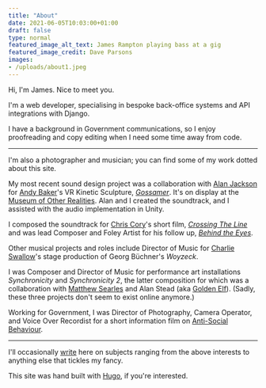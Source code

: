 ```yaml
---
title: "About"
date: 2021-06-05T10:03:00+01:00
draft: false
type: normal
featured_image_alt_text: James Rampton playing bass at a gig
featured_image_credit: Dave Parsons
images:
- /uploads/about1.jpeg
---
```

Hi, I'm James. Nice to meet you.

I'm a web developer, specialising in bespoke back-office systems and API integrations with Django.

I have a background in Government communications, so I enjoy proofreading and copy editing when I need some time away from code.

---

I'm also a photographer and musician; you can find some of my work dotted about this site.

My most recent sound design project was a collaboration with [Alan Jackson](https://speakersonstrings.com/wedo.html) for [Andy Baker](https://andybak.net)'s VR Kinetic Sculpture, *[Gossamer](https://andybak.net/gossamer)*. It's on display at the [Museum of Other Realities](https://www.museumor.com/artwork/gossamer). Alan and I created the soundtrack, and I assisted with the audio implementation in Unity.

I composed the soundtrack for [Chris Cory](https://www.imdb.com/name/nm3923380/)'s short film, *[Crossing The Line](https://www.imdb.com/title/tt1655588/)* and was lead Composer and Foley Artist for his follow up, *[Behind the Eyes](https://www.imdb.com/title/tt4515036/)*.

Other musical projects and roles include Director of Music for [Charlie Swallow](https://www.imdb.com/name/nm3911988/)'s stage production of Georg Büchner's *Woyzeck*.

I was Composer and Director of Music for performance art installations *Synchronicity* and *Synchronicity 2*, the latter composition for which was a collaboration with [Matthew Searles](http://matthewsearles.com) and Alan Stead (aka [Golden Elf](https://goldenelf.bandcamp.com)). (Sadly, these three projects don't seem to exist online anymore.)

Working for Government, I was Director of Photography, Camera Operator, and Voice Over Recordist for a short information film on [Anti-Social Behaviour](https://www.youtube.com/watch?v=_0ADc-r4ub0).

---

I'll occasionally [write](/posts) here on subjects ranging from the above interests to anything else that tickles my fancy.

This site was hand built with [Hugo](https://gohugo.io), if you're interested.

